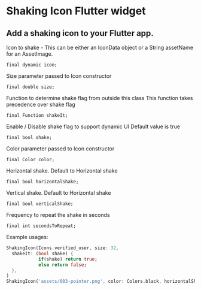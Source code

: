# Shaking Icon Flutter widget

##  Add a shaking icon to your Flutter app.

   Icon to shake - This can be either an IconData object or a String assetName for an AssetImage.
  ```
final dynamic icon;
```
  Size parameter passed to Icon constructor
  ```
final double size;
```
  Function to determine shake flag from outside this class
  This function takes precedence over shake flag
  ```
final Function shakeIt;
```
  Enable / Disable shake flag to support dynamic UI
  Default value is true
  ```
final bool shake;
```
  Color parameter passed to Icon constructor
  ```
final Color color;
```
  Horizontal shake.  Default to Horizontal shake
  ```
final bool horizontalShake;
```
  Vertical shake.  Default to Horizontal shake
  ```
final bool verticalShake;
```
  Frequency to repeat the shake in seconds
  ```
final int secondsToRepeat;
```
  Example usages:
  ``` dart
ShakingIcon(Icons.verified_user, size: 32, 
    shakeIt: (bool shake) {
              if(shake) return true;
              else return false;
    },
)
ShakingIcon('assets/003-pointer.png', color: Colors.black, horizontalShake: false, shake: false)
  
  ```
